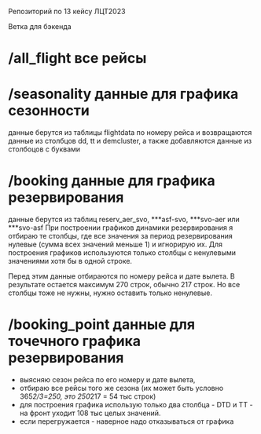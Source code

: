Репозиторий по 13 кейсу ЛЦТ2023

Ветка для бэкенда



# /all_flight все рейсы


# /seasonality данные для графика сезонности
данные берутся из таблицы flightdata по номеру рейса и возвращаются данные из столбцов dd, tt и demcluster, а также добавляются данные из столбоцов с буквами


# /booking данные для графика резервирования
данные берутся из таблиц reserv_aer_svo, ***asf-svo, ***svo-aer или ***svo-asf
При построении графиков динамики резервирования я отбираю те столбцы, где все значения за период резервирования нулевые (сумма всех значений меньше 1) и игнорирую их. Для построения графиков используются только столбцы с ненулевыми значениями хотя бы в одной строке.

Перед этим данные отбираются по номеру рейса и дате вылета. В результате остается максимум 270 строк, обычно 217 строк. Но все столбцы тоже не нужны, нужно оставить только ненулевые.


# /booking_point данные для точечного графика резервирования
- выясняю сезон рейса по его номеру и дате вылета, 
- отбираю все рейсы того же сезона (их может быть условно 365*2/3=250, это 250*217 = 54 тыс строк)
- для построения графика использую только два столбца - DTD и TT - на фронт уходит 108 тыс целых значений. 
- если перегружается - наверное надо отказываться от графика